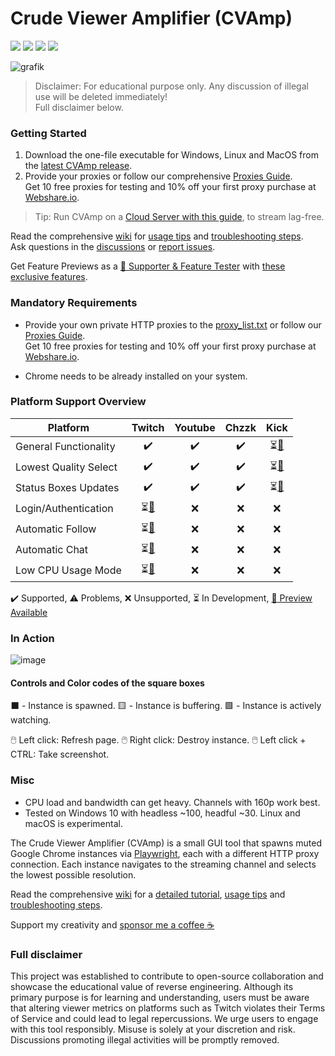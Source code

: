 # Crude Viewer Amplifier (CVAmp)

[![](https://img.shields.io/github/downloads/kevinbytesthedust/cvamp/total)](https://github.com/KevinBytesTheDust/cvamp/releases/latest)
[![](https://github.com/KevinBytesTheDust/cvamp/actions/workflows/pytest.yml/badge.svg)](https://github.com/KevinBytesTheDust/cvamp/actions/workflows/pytest.yml)
[![](https://github.com/KevinBytesTheDust/cvamp/actions/workflows/format_lint.yml/badge.svg)](https://github.com/KevinBytesTheDust/cvamp/actions/workflows/format_lint.yml)
[![](https://github.com/KevinBytesTheDust/cvamp/actions/workflows/build.yml/badge.svg)](https://github.com/KevinBytesTheDust/cvamp/actions/workflows/build.yml)

![grafik](https://github.com/user-attachments/assets/66110d35-1683-4f95-a48f-a737c5dcedd0)

> Disclaimer: For educational purpose only. Any discussion of illegal use will be deleted immediately!  
> Full disclaimer below.

### Getting Started

1. Download the one-file executable for Windows, Linux and MacOS from the [latest CVAmp release](https://github.com/KevinBytesTheDust/cvamp/releases/latest).
2. Provide your proxies or follow our comprehensive [Proxies Guide](https://github.com/KevinBytesTheDust/cvamp/wiki/Webshare.io-Proxies-Guide).  
   Get 10 free proxies for testing and 10% off your first proxy purchase at [Webshare.io](https://blueloperlabs.ch/proxy/wf).  

> Tip: Run CVAmp on a [Cloud Server with this guide](https://github.com/KevinBytesTheDust/CVAmp/wiki/Run-on-a-Cloud-Server), to stream lag-free.

Read the comprehensive [wiki](https://github.com/KevinBytesTheDust/cvamp/wiki) for [usage tips](https://github.com/KevinBytesTheDust/cvamp/wiki/Advanced-features-and-controls) and [troubleshooting steps](https://github.com/KevinBytesTheDust/cvamp/wiki/Troubleshooting).  
Ask questions in the [discussions](https://github.com/KevinBytesTheDust/cvamp/discussions) or [report issues](https://github.com/KevinBytesTheDust/cvamp/issues).

Get Feature Previews as a [:gem: Supporter & Feature Tester](https://blueloperlabs.ch/supporter/wf) with [these exclusive features](https://github.com/KevinBytesTheDust/CVAmp/wiki/Feature-Preview-(Supporter%E2%80%90Only)).

### Mandatory Requirements

- Provide your own private HTTP proxies to the [proxy_list.txt](proxy/proxy_list.txt) or follow our [Proxies Guide](https://github.com/KevinBytesTheDust/cvamp/wiki/Webshare.io-Proxies-Guide).  
Get 10 free proxies for testing and 10% off your first proxy purchase at [Webshare.io](https://blueloperlabs.ch/proxy/wf).  

- Chrome needs to be already installed on your system.

### Platform Support Overview

| Platform              |                                Twitch                                 |      Youtube       |       Chzzk        |                                 Kick                                  |
| --------------------- | :-------------------------------------------------------------------: | :----------------: | :----------------: | :-------------------------------------------------------------------: |
| General Functionality |                          :heavy_check_mark:                           | :heavy_check_mark: | :heavy_check_mark: | ⏳[:gem:](https://github.com/KevinBytesTheDust/cvamp/discussions/296) |
| Lowest Quality Select |                          :heavy_check_mark:                           | :heavy_check_mark: | :heavy_check_mark: | ⏳[:gem:](https://github.com/KevinBytesTheDust/cvamp/discussions/296) |
| Status Boxes Updates  |                          :heavy_check_mark:                           | :heavy_check_mark: | :heavy_check_mark: | ⏳[:gem:](https://github.com/KevinBytesTheDust/cvamp/discussions/296) |
| Login/Authentication  | ⏳[:gem:](https://github.com/KevinBytesTheDust/cvamp/discussions/296) |        :x:         |        :x:         |                                  :x:                                  |
| Automatic Follow      | ⏳[:gem:](https://github.com/KevinBytesTheDust/cvamp/discussions/296) |        :x:         |        :x:         |                                  :x:                                  |
| Automatic Chat        | ⏳[:gem:](https://github.com/KevinBytesTheDust/cvamp/discussions/296) |        :x:         |        :x:         |                                  :x:                                  |
| Low CPU Usage Mode    | ⏳[:gem:](https://github.com/KevinBytesTheDust/cvamp/discussions/296) |        :x:         |        :x:         |                                  :x:                                  |

:heavy_check_mark: Supported, :warning: Problems, :x: Unsupported, ⏳ In Development, [:gem: Preview Available](https://github.com/KevinBytesTheDust/cvamp/discussions/296)

### In Action

![image](https://github.com/user-attachments/assets/94611ec5-c6c7-4473-9bb4-3f41dad3b563)

#### Controls and Color codes of the square boxes

⬛ - Instance is spawned. 🟨 - Instance is buffering. 🟩 - Instance is actively watching.

🖱️ Left click: Refresh page.
🖱️ Right click: Destroy instance.
🖱️ Left click + CTRL: Take screenshot.

### Misc

- CPU load and bandwidth can get heavy. Channels with 160p work best.
- Tested on Windows 10 with headless ~100, headful ~30. Linux and macOS is experimental.

The Crude Viewer Amplifier (CVAmp) is a small GUI tool that spawns muted Google Chrome instances via [Playwright](https://github.com/microsoft/playwright-python), each with a different HTTP proxy connection. Each instance navigates to the streaming channel and selects the lowest possible resolution.

Read the comprehensive [wiki](https://github.com/KevinBytesTheDust/cvamp/wiki) for a [detailed tutorial](https://github.com/KevinBytesTheDust/cvamp/wiki/Detailed-Tutorial), [usage tips](https://github.com/KevinBytesTheDust/cvamp/wiki/Advanced-features-and-controls) and [troubleshooting steps](https://github.com/KevinBytesTheDust/cvamp/wiki/Troubleshooting).

Support my creativity and [sponsor me a coffee :coffee:](https://blueloperlabs.ch/supporter/wf)

### Full disclaimer

This project was established to contribute to open-source collaboration and showcase the educational value of reverse engineering. Although its primary purpose is for learning and understanding, users must be aware that altering viewer metrics on platforms such as Twitch violates their Terms of Service and could lead to legal repercussions. We urge users to engage with this tool responsibly. Misuse is solely at your discretion and risk. Discussions promoting illegal activities will be promptly removed.

